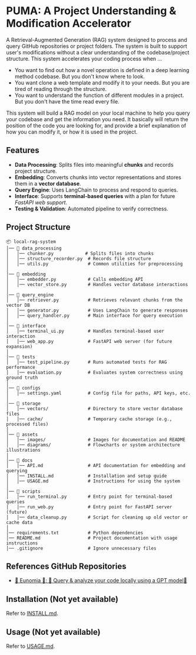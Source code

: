 # PUMA: A Project Understanding & Modification Accelerator
A Retrieval-Augmented Generation (RAG) system designed to process and query GitHub repositories or project folders.
The system is built to support user's modifications without a clear understanding of the codebase/project structure. This system accelerates your coding process when ...
- You want to find out how a novel operation is defined in a deep learning method codebase. But you don't know where to look.
- You want clone a web template and modify it to your needs. But you are tired of reading through the structure.
- You want to understand the function of different modules in a project. But you don't have the time read every file.

This system will build a RAG model on your local machine to help you query your codebase and get the information you need. It basically will return the position of the code you are looking for, and provide a brief explanation of how you can modify it, or how it is used in the project.

## Features
- **Data Processing**: Splits files into meaningful **chunks** and records project structure.
- **Embedding**: Converts chunks into vector representations and stores them in a **vector database**.
- **Query Engine**: Uses LangChain to process and respond to queries.
- **Interface**: Supports **terminal-based queries** with a plan for future *FastAPI web support*.
- **Testing & Validation**: Automated pipeline to verify correctness.

## Project Structure
```
📦 local-rag-system
│── 📂 data_processing
│   │── chunker.py            # Splits files into chunks
│   │── structure_recorder.py  # Records file structure
│   │── utils.py               # Common utilities for preprocessing
│
│── 📂 embedding
│   │── embedder.py            # Calls embedding API
│   │── vector_store.py        # Handles vector database interactions
│
│── 📂 query_engine
│   │── retriever.py           # Retrieves relevant chunks from the vector DB
│   │── generator.py           # Uses LangChain to generate responses
│   │── query_handler.py       # Main interface for query execution
│
│── 📂 interface
│   │── terminal_ui.py         # Handles terminal-based user interaction
│   │── web_app.py             # FastAPI web server (for future expansion)
│
│── 📂 tests
│   │── test_pipeline.py       # Runs automated tests for RAG performance
│   │── evaluation.py          # Evaluates system correctness using ground truth
│
│── 📂 configs
│   │── settings.yaml          # Config file for paths, API keys, etc.
│
│── 📂 storage
│   │── vectors/               # Directory to store vector database files
│   │── cache/                 # Temporary cache storage (e.g., processed files)
│
│── 📂 assets
│   │── images/                # Images for documentation and README
│   │── diagrams/              # Flowcharts or system architecture illustrations
│
│── 📂 docs
│   │── API.md                 # API documentation for embedding and querying
│   │── INSTALL.md             # Installation and setup guide
│   │── USAGE.md               # Instructions for using the system
│
│── 📂 scripts
│   │── run_terminal.py        # Entry point for terminal-based queries
│   │── run_web.py             # Entry point for FastAPI server (future)
│   │── data_cleanup.py        # Script for cleaning up old vector or cache data
│
│── requirements.txt           # Python dependencies
│── README.md                  # Project documentation with usage instructions
│── .gitignore                 # Ignore unnecessary files
```

## References GitHub Repositories
- [🏯 Eunomia 🏯: 🔐 Query & analyze your code locally using a GPT model🔐
](https://github.com/Ngz91/Eunomia)

## Installation (Not yet available)
Refer to [INSTALL.md](docs/INSTALL.md).

## Usage (Not yet available)
Refer to [USAGE.md](docs/USAGE.md).

